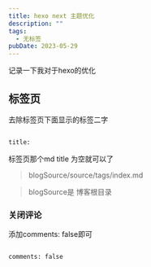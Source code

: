 ```yaml
---
title: hexo next 主题优化
description: ""
tags:
  - 无标签
pubDate: 2023-05-29
---
```



记录一下我对于hexo的优化



<!-- more -->



## 标签页



去除标签页下面显示的标签二字



```html

title: 

```



标签页那个md title 为空就可以了



> blogSource/source/tags/index.md

>

> blogSource是 博客根目录



### 关闭评论



添加comments: false即可



```html

comments: false

```






